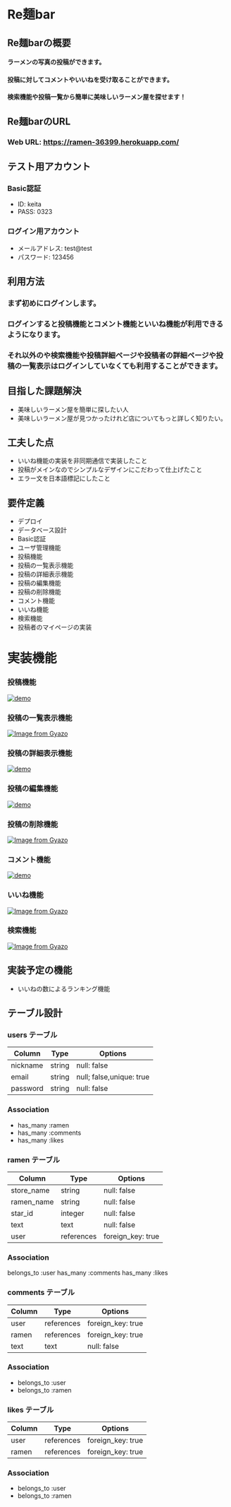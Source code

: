 # Re麺bar

## Re麺barの概要

#### ラーメンの写真の投稿ができます。
#### 投稿に対してコメントやいいねを受け取ることができます。
#### 検索機能や投稿一覧から簡単に美味しいラーメン屋を探せます！

## Re麺barのURL

### Web URL: https://ramen-36399.herokuapp.com/

## テスト用アカウント
### Basic認証
- ID: keita
- PASS: 0323

### ログイン用アカウント
- メールアドレス: test@test
- パスワード: 123456

## 利用方法
### まず初めにログインします。
### ログインすると投稿機能とコメント機能といいね機能が利用できるようになります。
### それ以外のや検索機能や投稿詳細ページや投稿者の詳細ページや投稿の一覧表示はログインしていなくても利用することができます。

## 目指した課題解決
- 美味しいラーメン屋を簡単に探したい人
- 美味しいラーメン屋が見つかったけれど店についてもっと詳しく知りたい。
## 工夫した点
- いいね機能の実装を非同期通信で実装したこと
- 投稿がメインなのでシンプルなデザインにこだわって仕上げたこと
- エラー文を日本語標記にしたこと

## 要件定義
- デプロイ
- データベース設計
- Basic認証
- ユーザ管理機能
- 投稿機能
- 投稿の一覧表示機能
- 投稿の詳細表示機能
- 投稿の編集機能
- 投稿の削除機能
- コメント機能
- いいね機能
- 検索機能
- 投稿者のマイページの実装

# 実装機能
### 投稿機能
[![demo](https://i.gyazo.com/c9e405ffe6bbba8c19f1062dfb5e093b.gif)](https://gyazo.com/c9e405ffe6bbba8c19f1062dfb5e093b)

### 投稿の一覧表示機能
[![Image from Gyazo](https://i.gyazo.com/4b8317f1b7603311c57ce3918dd1fd88.gif)](https://gyazo.com/4b8317f1b7603311c57ce3918dd1fd88)

### 投稿の詳細表示機能
[![demo](https://i.gyazo.com/c94d5e63eeeb5d9dd86d208614a009f3.jpg)](https://gyazo.com/c94d5e63eeeb5d9dd86d208614a009f3)

### 投稿の編集機能
[![demo](https://i.gyazo.com/b89466093b0ea2f8ec0fe4a056c9a406.gif)](https://gyazo.com/b89466093b0ea2f8ec0fe4a056c9a406)

### 投稿の削除機能
[![Image from Gyazo](https://i.gyazo.com/6d6040de363b776c5334f004385d6359.gif)](https://gyazo.com/6d6040de363b776c5334f004385d6359)

### コメント機能
[![demo](https://i.gyazo.com/10e1f27d06fd515ef96e72410543ba6a.gif)](https://gyazo.com/10e1f27d06fd515ef96e72410543ba6a)

### いいね機能
[![Image from Gyazo](https://i.gyazo.com/667aa36c222c127c80af4ad73c84682a.gif)](https://gyazo.com/667aa36c222c127c80af4ad73c84682a)

### 検索機能
[![Image from Gyazo](https://i.gyazo.com/9ee85e347a3b58f1b714181c61e3680f.gif)](https://gyazo.com/9ee85e347a3b58f1b714181c61e3680f)

## 実装予定の機能
- いいねの数によるランキング機能

## テーブル設計

### users テーブル
| Column          | Type       | Options                  |
|-----------------|----------- |--------------------------|
| nickname        | string     | null: false              |
| email           | string     | null; false,unique: true |
| password        | string     | null: false              |

### Association

- has_many :ramen
- has_many :comments
- has_many :likes

### ramen テーブル
| Column          | Type       | Options                  |
|-----------------|----------- |--------------------------|
| store_name      | string     | null: false              |
| ramen_name      | string     | null: false              |
| star_id         | integer    | null: false              |
| text            | text       | null: false              |
| user            | references | foreign_key: true        |

### Association

belongs_to :user
has_many :comments
has_many :likes

### comments テーブル
| Column          | Type       | Options           |
|-----------------|----------- |-------------------|
| user            | references | foreign_key: true |
| ramen           | references | foreign_key: true |
| text            | text       | null: false       |

### Association

- belongs_to :user
- belongs_to :ramen

### likes テーブル
| Column          | Type       | Options           |
|-----------------|----------- |-------------------|
| user            | references | foreign_key: true |
| ramen           | references | foreign_key: true |

### Association

- belongs_to :user
- belongs_to :ramen

